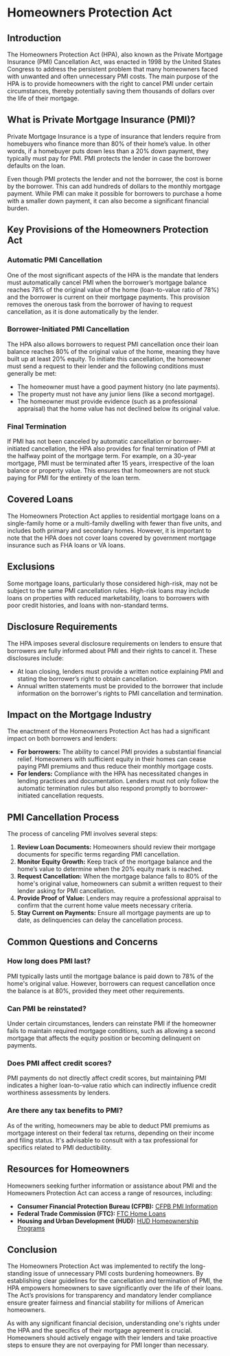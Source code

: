 # Homeowners Protection Act

## Introduction

The Homeowners Protection Act (HPA), also known as the Private Mortgage Insurance (PMI) Cancellation Act, was enacted in 1998 by the United States Congress to address the persistent problem that many homeowners faced with unwanted and often unnecessary PMI costs. The main purpose of the HPA is to provide homeowners with the right to cancel PMI under certain circumstances, thereby potentially saving them thousands of dollars over the life of their mortgage. 

## What is Private Mortgage Insurance (PMI)?

Private Mortgage Insurance is a type of insurance that lenders require from homebuyers who finance more than 80% of their home’s value. In other words, if a homebuyer puts down less than a 20% down payment, they typically must pay for PMI. PMI protects the lender in case the borrower defaults on the loan. 

Even though PMI protects the lender and not the borrower, the cost is borne by the borrower. This can add hundreds of dollars to the monthly mortgage payment. While PMI can make it possible for borrowers to purchase a home with a smaller down payment, it can also become a significant financial burden.

## Key Provisions of the Homeowners Protection Act

### Automatic PMI Cancellation

One of the most significant aspects of the HPA is the mandate that lenders must automatically cancel PMI when the borrower’s mortgage balance reaches 78% of the original value of the home (loan-to-value ratio of 78%) and the borrower is current on their mortgage payments. This provision removes the onerous task from the borrower of having to request cancellation, as it is done automatically by the lender.

### Borrower-Initiated PMI Cancellation

The HPA also allows borrowers to request PMI cancellation once their loan balance reaches 80% of the original value of the home, meaning they have built up at least 20% equity. To initiate this cancellation, the homeowner must send a request to their lender and the following conditions must generally be met:
- The homeowner must have a good payment history (no late payments).
- The property must not have any junior liens (like a second mortgage).
- The homeowner must provide evidence (such as a professional appraisal) that the home value has not declined below its original value.

### Final Termination

If PMI has not been canceled by automatic cancellation or borrower-initiated cancellation, the HPA also provides for final termination of PMI at the halfway point of the mortgage term. For example, on a 30-year mortgage, PMI must be terminated after 15 years, irrespective of the loan balance or property value. This ensures that homeowners are not stuck paying for PMI for the entirety of the loan term.

## Covered Loans

The Homeowners Protection Act applies to residential mortgage loans on a single-family home or a multi-family dwelling with fewer than five units, and includes both primary and secondary homes. However, it is important to note that the HPA does not cover loans covered by government mortgage insurance such as FHA loans or VA loans.

## Exclusions

Some mortgage loans, particularly those considered high-risk, may not be subject to the same PMI cancellation rules. High-risk loans may include loans on properties with reduced marketability, loans to borrowers with poor credit histories, and loans with non-standard terms.

## Disclosure Requirements

The HPA imposes several disclosure requirements on lenders to ensure that borrowers are fully informed about PMI and their rights to cancel it. These disclosures include:
- At loan closing, lenders must provide a written notice explaining PMI and stating the borrower’s right to obtain cancellation.
- Annual written statements must be provided to the borrower that include information on the borrower's rights to PMI cancellation and termination.

## Impact on the Mortgage Industry

The enactment of the Homeowners Protection Act has had a significant impact on both borrowers and lenders:
- **For borrowers:** The ability to cancel PMI provides a substantial financial relief. Homeowners with sufficient equity in their homes can cease paying PMI premiums and thus reduce their monthly mortgage costs.
- **For lenders:** Compliance with the HPA has necessitated changes in lending practices and documentation. Lenders must not only follow the automatic termination rules but also respond promptly to borrower-initiated cancellation requests.

## PMI Cancellation Process

The process of canceling PMI involves several steps:
1. **Review Loan Documents:** Homeowners should review their mortgage documents for specific terms regarding PMI cancellation.
2. **Monitor Equity Growth:** Keep track of the mortgage balance and the home’s value to determine when the 20% equity mark is reached.
3. **Request Cancellation:** When the mortgage balance falls to 80% of the home's original value, homeowners can submit a written request to their lender asking for PMI cancellation.
4. **Provide Proof of Value:** Lenders may require a professional appraisal to confirm that the current home value meets necessary criteria.
5. **Stay Current on Payments:** Ensure all mortgage payments are up to date, as delinquencies can delay the cancellation process.

## Common Questions and Concerns

### How long does PMI last?

PMI typically lasts until the mortgage balance is paid down to 78% of the home's original value. However, borrowers can request cancellation once the balance is at 80%, provided they meet other requirements.

### Can PMI be reinstated?

Under certain circumstances, lenders can reinstate PMI if the homeowner fails to maintain required mortgage conditions, such as allowing a second mortgage that affects the equity position or becoming delinquent on payments.

### Does PMI affect credit scores?

PMI payments do not directly affect credit scores, but maintaining PMI indicates a higher loan-to-value ratio which can indirectly influence credit worthiness assessments by lenders.

### Are there any tax benefits to PMI?

As of the writing, homeowners may be able to deduct PMI premiums as mortgage interest on their federal tax returns, depending on their income and filing status. It's advisable to consult with a tax professional for specifics related to PMI deductibility.

## Resources for Homeowners

Homeowners seeking further information or assistance about PMI and the Homeowners Protection Act can access a range of resources, including:
- **Consumer Financial Protection Bureau (CFPB):** [CFPB PMI Information](https://www.consumerfinance.gov/)
- **Federal Trade Commission (FTC):** [FTC Home Loans](https://www.ftc.gov/)
- **Housing and Urban Development (HUD):** [HUD Homeownership Programs](https://www.hud.gov/)

## Conclusion

The Homeowners Protection Act was implemented to rectify the long-standing issue of unnecessary PMI costs burdening homeowners. By establishing clear guidelines for the cancellation and termination of PMI, the HPA empowers homeowners to save significantly over the life of their loans. The Act’s provisions for transparency and mandatory lender compliance ensure greater fairness and financial stability for millions of American homeowners.

As with any significant financial decision, understanding one's rights under the HPA and the specifics of their mortgage agreement is crucial. Homeowners should actively engage with their lenders and take proactive steps to ensure they are not overpaying for PMI longer than necessary.